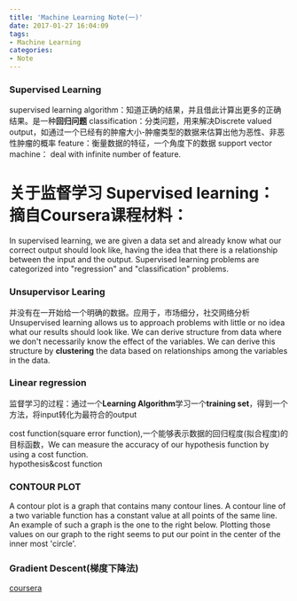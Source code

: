 ```yaml
---
title: 'Machine Learning Note(一)'
date: 2017-01-27 16:04:09
tags:
- Machine Learning
categories:
- Note
---
```

<!-- more -->
### Supervised Learning
supervised learning algorithm：知道正确的结果，并且借此计算出更多的正确结果。是一种**回归问题**
classification：分类问题，用来解决Discrete valued output，如通过一个已经有的肿瘤大小-肿瘤类型的数据来估算出他为恶性、非恶性肿瘤的概率
feature：衡量数据的特征，一个角度下的数据
support vector machine： deal with infinite number of feature.
# 关于监督学习 Supervised learning：摘自Coursera课程材料：
In supervised learning, we are given a data set and already know what our correct output should look like, having the idea that there is a relationship between the input and the output.
Supervised learning problems are categorized into "regression" and "classification" problems.

### Unsupervisor Learing
并没有在一开始给一个明确的数据。应用于，市场细分，社交网络分析
Unsupervised learning allows us to approach problems with little or no idea what our results should look like. We can derive structure from data where we don't necessarily know the effect of the variables.
We can derive this structure by **clustering** the data based on relationships among the variables in the data.

### Linear regression
监督学习的过程：通过一个**Learning Algorithm**学习一个**training set**，得到一个方法，将input转化为最符合的output

cost function(square error function),一个能够表示数据的回归程度(拟合程度)的目标函数，We can measure the accuracy of our hypothesis function by using a cost function.  
hypothesis&cost function

### CONTOUR PLOT
A contour plot is a graph that contains many contour lines. A contour line of a two variable function has a constant value at all points of the same line. An example of such a graph is the one to the right below.
Plotting those values on our graph to the right seems to put our point in the center of the inner most 'circle'.

### Gradient Descent(梯度下降法)
[coursera](https://www.coursera.org/learn/machine-learning/supplement/2GnUg/gradient-descent)